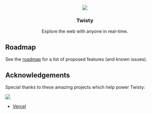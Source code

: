 <p align="center">
  <a href="https://github.com/getTwisty/twisty">
    <img src="https://twistyapp.org/assets/banner.jpeg"">

  </a>

  <h3 align="center">Twisty</h3>

  <p align="center">
    Explore the web with anyone in real-time.
  </p>
</p>

## Roadmap

See the [roadmap](https://github.com/orgs/gettwisty/projects/1/) for a list of proposed features (and known issues).

## Acknowledgements

Special thanks to these amazing projects which help power Twisty:

[<img src="https://twistyapp.org/assets/powered-by-vercel.svg">](https://vercel.com/?utm_source=twisty&utm_campaign=oss)

- [Vercel](https://vercel.com/?utm_source=twisty&utm_campaign=oss)
